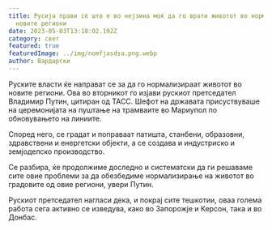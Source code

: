 ```yaml
---
title: Русија прави сè што е во нејзина моќ да го врати животот во нормала во
  новите региони
date: 2023-05-03T13:18:02.192Z
category: свет
featured: true
featuredImage: ../img/nomfjasdsa.png.webp
author: Вардарски
---
```


Руските власти ќе направат се за да го нормализираат животот во новите региони. Ова во вторникот го изјави рускиот претседател Владимир Путин, цитиран од ТАСС. Шефот на државата присуствуваше на церемонијата на пуштање на трамваите во Мариупол по обновувањето на линиите.

Според него, се градат и поправаат патишта, станбени, образовни, здравствени и енергетски објекти, а се создава и индустриско и земјоделско производство.

Се разбира, ќе продолжиме доследно и систематски да ги решаваме сите овие проблеми за да обезбедиме нормализирање на животот во градовите од овие региони, увери Путин.

Рускиот претседател нагласи дека, и покрај сите тешкотии, оваа голема работа сега активно се изведува, како во Запорожје и Керсон, така и во Донбас.
